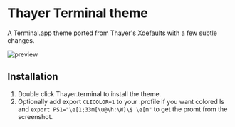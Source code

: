 Thayer Terminal theme
=================================

A Terminal.app theme ported from Thayer's [Xdefaults](http://dotfiles.org/~thayer/.Xdefaults) with a few subtle changes.

![preview](http://cl.ly/0n3H3B3X0B430b2n1747/thayer-preview.png)

Installation
------------
1. Double click Thayer.terminal to install the theme.
2. Optionally add export `CLICOLOR=1` to your .profile if you want colored ls and `export PS1="\e[1;33m[\u@\h:\W]\$ \e[m"` to get the promt from the screenshot.